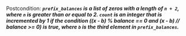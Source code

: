 Postcondition: ***`prefix_balances` is a list of zeros with a length of `n + 2`, where `n` is greater than or equal to 2. `count` is an integer that is incremented by 1 if the condition ((x - b) % balance == 0 and (x - b) // balance >= 0) is true, where `b` is the third element in `prefix_balances`.***